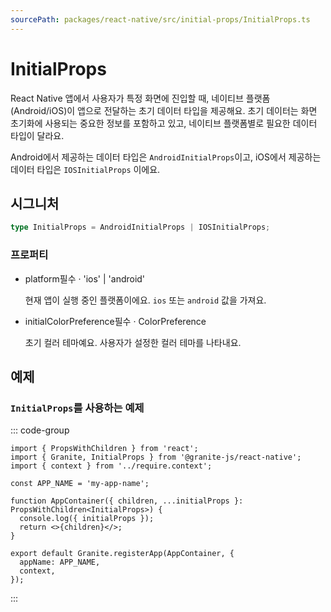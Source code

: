 ```yaml
---
sourcePath: packages/react-native/src/initial-props/InitialProps.ts
---
```


# InitialProps

React Native 앱에서 사용자가 특정 화면에 진입할 때,
네이티브 플랫폼(Android/iOS)이 앱으로 전달하는 초기 데이터 타입을 제공해요.
초기 데이터는 화면 초기화에 사용되는 중요한 정보를 포함하고 있고, 네이티브 플랫폼별로 필요한 데이터 타입이 달라요.

Android에서 제공하는 데이터 타입은 `AndroidInitialProps`이고, iOS에서 제공하는 데이터 타입은 `IOSInitialProps` 이에요.

## 시그니처

```typescript
type InitialProps = AndroidInitialProps | IOSInitialProps;
```

### 프로퍼티

<ul class="post-parameters-ul">
  <li class="post-parameters-li post-parameters-li-root">
    <span class="post-parameters--name">platform</span><span class="post-parameters--required">필수</span> · <span class="post-parameters--type">&#39;ios&#39; | &#39;android&#39;</span>
    <br />
    <p class="post-parameters--description">현재 앱이 실행 중인 플랫폼이에요. <code>ios</code> 또는 <code>android</code> 값을 가져요.</p>
  </li>
</ul>
<ul class="post-parameters-ul">
  <li class="post-parameters-li post-parameters-li-root">
    <span class="post-parameters--name">initialColorPreference</span><span class="post-parameters--required">필수</span> · <span class="post-parameters--type">ColorPreference</span>
    <br />
    <p class="post-parameters--description">초기 컬러 테마예요. 사용자가 설정한 컬러 테마를 나타내요.</p>
  </li>
</ul>

## 예제

### `InitialProps`를 사용하는 예제

::: code-group

```tsx [_app.tsx]
import { PropsWithChildren } from 'react';
import { Granite, InitialProps } from '@granite-js/react-native';
import { context } from '../require.context';

const APP_NAME = 'my-app-name';

function AppContainer({ children, ...initialProps }: PropsWithChildren<InitialProps>) {
  console.log({ initialProps });
  return <>{children}</>;
}

export default Granite.registerApp(AppContainer, {
  appName: APP_NAME,
  context,
});
```

:::
